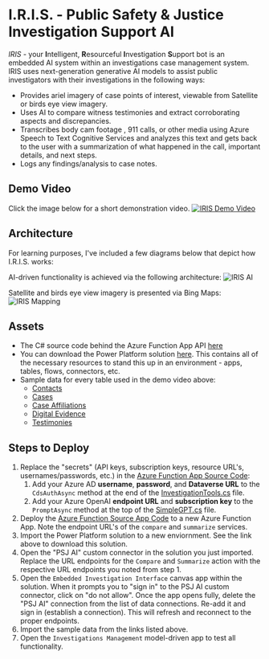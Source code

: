 # I.R.I.S. - Public Safety & Justice Investigation Support AI

*IRIS* - your **I**ntelligent, **R**esourceful **I**nvestigation **S**upport bot is an embedded AI system within an investigations case management system. IRIS uses next-generation generative AI models to assist public investigators with their investigations in the following ways:

- Provides ariel imagery of case points of interest, viewable from Satellite or birds eye view imagery. 
- Uses AI to compare witness testimonies and extract corroborating aspects and discrepancies.
- Transcribes body cam footage , 911 calls, or other media using Azure Speech to Text Cognitive Services and analyzes this text and gets back to the user with a summarization of what happened in  the call, important details, and next steps.
- Logs any findings/analysis to case notes.

## Demo Video
Click the image below for a short demonstration video.
[![IRIS Demo Video](https://i.imgur.com/iQt4ELp.png)](https://www.youtube.com/watch?v=C3EG3uIEsR8)

## Architecture
For learning purposes, I've included a few diagrams below that depict how I.R.I.S. works:

AI-driven functionality is achieved via the following architecture:
![IRIS AI](https://i.imgur.com/3MzxFTC.png)

Satellite and birds eye view imagery is presented via Bing Maps:
![IRIS Mapping](https://i.imgur.com/tc8CJZL.png)

## Assets
- The C# source code behind the Azure Function App API [here](./src/)
- You can download the Power Platform solution [here](https://github.com/TimHanewich/Power-Platform-Assets/releases/download/6/investigations_1_0_0_2.zip). This contains all of the necessary resources to stand this up in an environment - apps, tables, flows, connectors, etc.
- Sample data for every table used in the demo video above:
    - [Contacts](https://github.com/TimHanewich/Power-Platform-Assets/releases/download/7/contacts.csv)
    - [Cases](https://github.com/TimHanewich/Power-Platform-Assets/releases/download/7/inv_cases.csv)
    - [Case Affiliations](https://github.com/TimHanewich/Power-Platform-Assets/releases/download/7/inv_caseaffiliations.csv)
    - [Digital Evidence](https://github.com/TimHanewich/Power-Platform-Assets/releases/download/7/inv_digitalevidences.csv)
    - [Testimonies](https://github.com/TimHanewich/Power-Platform-Assets/releases/download/7/inv_testimonies.csv)

## Steps to Deploy
1. Replace the "secrets" (API keys, subscription keys, resource URL's, usernames/passwords, etc.) in the [Azure Function App Source Code](./src/api/):
    1. Add your Azure AD **username**, **password**, and **Dataverse URL** to the `CdsAuthAsync` method at the end of the [InvestigationTools.cs](./src/engine/InvestigationTools.cs) file.
    2. Add your Azure OpenAI **endpoint URL** and **subscription key** to the `PromptAsync` method at the top of the [SimpleGPT.cs](./src/engine/SimpleGPT.cs) file.
2. Deploy the [Azure Function Source App Code](./src/api/) to a new Azure Function App. Note the endpoint URL's of the `compare` and `summarize` services.
3. Import the Power Platform solution to a new enviornment. See the link above to download this solution.
4. Open the "PSJ AI" custom connector in the solution you just imported. Replace the URL endpoints for the `Compare` and `Summarize` action with the respective URL endpoints you noted from step 1.
5. Open the `Embedded Investigation Interface` canvas app within the solution. When it prompts you to "sign in" to the PSJ AI custom connector, click on "do not allow". Once the app opens fully, delete the "PSJ AI" connection from the list of data connections. Re-add it and sign in (establish a connection). This will refresh and reconnect to the proper endpoints.
6. Import the sample data from the links listed above.
7. Open the `Investigations Management` model-driven app to test all functionality.
